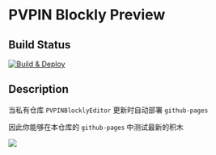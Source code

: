 # PVPIN Blockly Preview

## Build Status
[![Build & Deploy](https://img.shields.io/github/checks-status/PVPINStudio/PVPINBlocklyPreview/gh-pages?style=flat-square)](https://github.com/PVPINStudio/PVPINBlocklyPreview/actions/workflows/deploy.yml)

## Description

当私有仓库 `PVPINBlocklyEditor` 更新时自动部署 `github-pages`

因此你能够在本仓库的 `github-pages` 中测试最新的积木

<!-- 请访问: [![Github Pages](https://img.shields.io/badge/Github-Pages-green?style=flat-square&logo=github)](https://pvpinstudio.github.io/PVPINBlocklyPreview/) -->
<a href="https://pvpinstudio.github.io/PVPINBlocklyPreview/"><img src="https://img.shields.io/badge/Github-Pages-green?style=flat-square&logo=github" align="center"></img></a>
